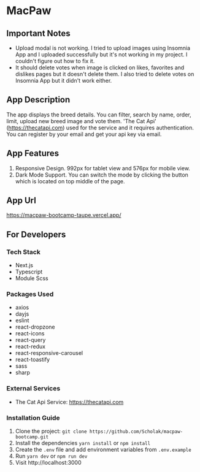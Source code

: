 # MacPaw

## Important Notes
- Upload modal is not working. I tried to upload images using Insomnia App and I uploaded successfully but it's not working in my project. I couldn't figure out how to fix it.
- It should delete votes when image is clicked on likes, favorites and dislikes pages but it doesn't delete them. I also tried to delete votes on Insomnia App but it didn't work either.

## App Description 
The app displays the breed details. You can filter, search by name, order, limit, upload new breed image and vote them. 'The Cat Api' (https://thecatapi.com) used for the service and it requires authentication. You can register by your email and get your api key via email. 

## App Features
1. Responsive Design. 992px for tablet view and 576px for mobile view.
2. Dark Mode Support. You can switch the mode by clicking the button which is located on top middle of the page.

## App Url
https://macpaw-bootcamp-taupe.vercel.app/

## For Developers

### Tech Stack
- Next.js
- Typescript
- Module Scss

### Packages Used
- axios
- dayjs
- eslint
- react-dropzone
- react-icons
- react-query
- react-redux
- react-responsive-carousel
- react-toastify
- sass
- sharp

### External Services
- The Cat Api Service: https://thecatapi.com

### Installation Guide
1. Clone the project: `git clone https://github.com/Scholak/macpaw-bootcamp.git`
2. Install the dependencies `yarn install` or `npm install`
3. Create the `.env` file and add environment variables from `.env.example`
4. Run `yarn dev` or `npm run dev`
5. Visit http://localhost:3000 